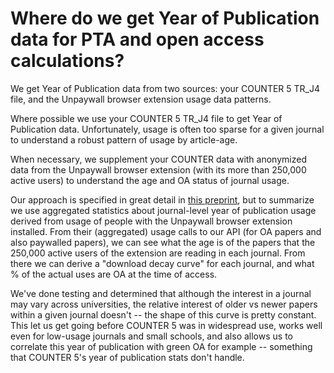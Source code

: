 # Where do we get Year of Publication data for PTA and open access calculations?

We get Year of Publication data from two sources: your COUNTER 5 TR\_J4 file, and the Unpaywall browser extension usage data patterns.

Where possible we use your COUNTER 5 TR\_J4 file to get Year of Publication data. Unfortunately, usage is often too sparse for a given journal to understand a robust pattern of usage by article-age.

When necessary, we supplement your COUNTER data with anonymized data from the Unpaywall browser extension (with its more than 250,000 active users) to understand the age and OA status of journal usage.

Our approach is specified in great detail in [this preprint](https://doi.org/10.1101/795310), but to summarize we use aggregated statistics about journal-level year of publication usage derived from usage of people with the Unpaywall browser extension installed. From their (aggregated) usage calls to our API (for OA papers and also paywalled papers), we can see what the age is of the papers that the 250,000 active users of the extension are reading in each journal. From there we can derive a "download decay curve" for each journal, and what % of the actual uses are OA at the time of access.

We've done testing and determined that although the interest in a journal may vary across universities, the relative interest of older vs newer papers within a given journal doesn't -- the shape of this curve is pretty constant. This let us get going before COUNTER 5 was in widespread use, works well even for low-usage journals and small schools, and also allows us to correlate this year of publication with green OA for example -- something that COUNTER 5's year of publication stats don't handle.
